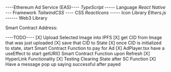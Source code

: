 ----Ethereum Ad Service (EAS)----
*TypeScript* -----  Language
*React Native* ---  Framework
*TailwindCSS* ----  CSS
*ReactIcons* -----  Icon Library
*Ethers.js* ------  Web3 Library

Smart Contract Address:

----TODO----
[X] Upload Selected Image into IPFS
[X] get CID from Image that was just uploaded
[X] save that CID to State
[X] once CID is initialized to state, start Smart Contract Function to pay for Ad
[X] AdPlayer.tsx have a useEffect to start getURI() Smart Contract Function upon Refresh
[X] HyperLink Functionality
[X] Testing Clearing State after SC Function
[X] Have a message pop up saying successful after payed